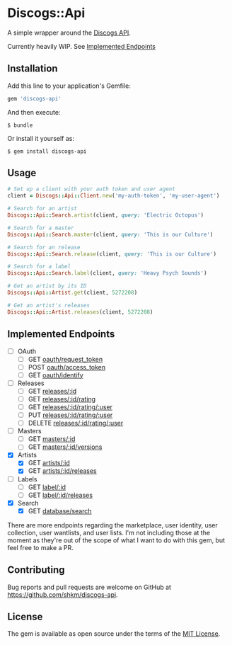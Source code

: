 # Discogs::Api

A simple wrapper around the [Discogs API](https://www.discogs.com/developers/).

Currently heavily WIP. See [Implemented Endpoints](#user-content-implemented-endpoints)


## Installation

Add this line to your application's Gemfile:

```ruby
gem 'discogs-api'
```

And then execute:

    $ bundle

Or install it yourself as:

    $ gem install discogs-api

## Usage

```ruby
# Set up a client with your auth token and user agent
client = Discogs::Api::Client.new('my-auth-token', 'my-user-agent')

# Search for an artist
Discogs::Api::Search.artist(client, query: 'Electric Octopus')

# Search for a master
Discogs::Api::Search.master(client, query: 'This is our Culture')

# Search for an release
Discogs::Api::Search.release(client, query: 'This is our Culture')

# Search for a label
Discogs::Api::Search.label(client, query: 'Heavy Psych Sounds')

# Get an artist by its ID
Discogs::Api::Artist.get(client, 5272208)

# Get an artist's releases
Discogs::Api::Artist.releases(client, 5272208)
```

## Implemented Endpoints

- [ ] OAuth
  - [ ] GET [oauth/request_token](https://www.discogs.com/developers/#page:authentication)
  - [ ] POST [oauth/access_token](https://www.discogs.com/developers/#page:authentication)
  - [ ] GET [oauth/identify](https://www.discogs.com/developers/#page:authentication)
- [ ] Releases
  - [ ] GET [releases/:id](https://www.discogs.com/developers/#page:database,header:database-release)
  - [ ] GET [releases/:id/rating](https://www.discogs.com/developers/#page:database,header:database-community-release-rating-get)
  - [ ] GET [releases/:id/rating/:user](https://www.discogs.com/developers/#page:database,header:database-release-rating-by-user)
  - [ ] PUT [releases/:id/rating/:user](https://www.discogs.com/developers/#page:database,header:database-release-rating-by-user-put)
  - [ ] DELETE [releases/:id/rating/:user](https://www.discogs.com/developers/#page:database,header:database-release-rating-by-user-delete)
- [ ] Masters
  - [ ] GET [masters/:id](https://www.discogs.com/developers/#page:database,header:database-master-release-get)
  - [ ] GET [masters/:id/versions](https://www.discogs.com/developers/#page:database,header:database-master-release-get)
- [x] Artists
  - [x] GET [artists/:id](https://www.discogs.com/developers/#page:database,header:database-artist-get)
  - [x] GET [artists/:id/releases](https://www.discogs.com/developers/#page:database,header:database-artist-releases)
- [ ] Labels
  - [ ] GET [label/:id](https://www.discogs.com/developers/#page:database,header:database-artist-releases)
  - [ ] GET [label/:id/releases](https://www.discogs.com/developers/#page:database,header:database-all-label-releases-get)
- [x] Search
  - [x] GET [database/search](https://www.discogs.com/developers/#page:database,header:database-search-get)

There are more endpoints regarding the marketplace, user identity, user collection, user wantlists, and user lists. I'm not including those at the moment as they're out of the scope of what I want to do with this gem, but feel free to make a PR.

## Contributing

Bug reports and pull requests are welcome on GitHub at https://github.com/shkm/discogs-api.

## License

The gem is available as open source under the terms of the [MIT License](https://opensource.org/licenses/MIT).
